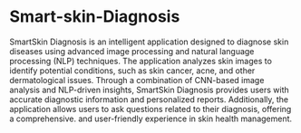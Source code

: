 # Smart-skin-Diagnosis
SmartSkin Diagnosis is an intelligent application designed to diagnose skin diseases using advanced image processing and natural language processing (NLP) techniques. The application analyzes skin images to identify potential conditions, such as skin cancer, acne, and other dermatological issues. Through a combination of CNN-based image analysis and NLP-driven insights, SmartSkin Diagnosis provides users with accurate diagnostic information and personalized reports. Additionally, the application allows users to ask questions related to their diagnosis, offering a comprehensive.  and user-friendly experience in skin health management.
